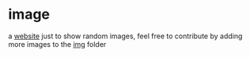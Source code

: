 # image

a [website](https://qngg.github.io/image) just to show random images, feel free to contribute by adding more images to the [img](https://github.com/qngg/image/tree/main/img) folder
